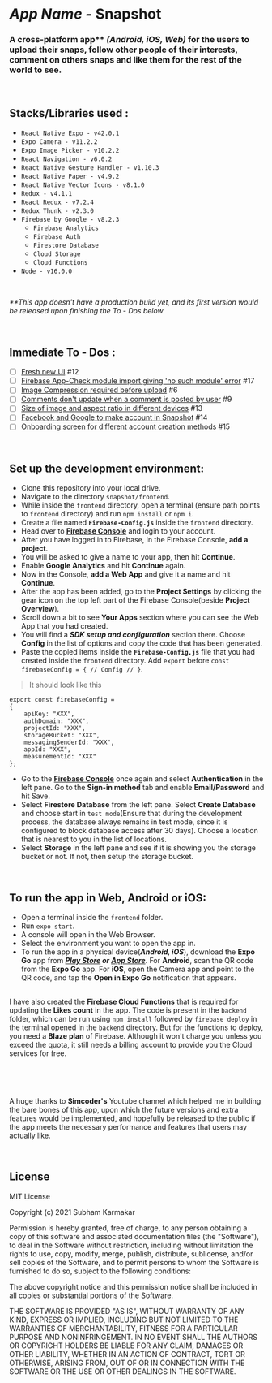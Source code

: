 # *App Name -*  Snapshot
### A cross-platform app\** *(Android, iOS, Web)* for the users to upload their snaps, follow other people of their interests, comment on others snaps and like them for the rest of the world to see.

<br />

## Stacks/Libraries used :

- `React Native Expo - v42.0.1`
- `Expo Camera - v11.2.2`
- `Expo Image Picker - v10.2.2`
- `React Navigation - v6.0.2`
- `React Native Gesture Handler - v1.10.3`
- `React Native Paper - v4.9.2`
- `React Native Vector Icons - v8.1.0`
- `Redux - v4.1.1`
- `React Redux - v7.2.4`
- `Redux Thunk - v2.3.0`
- `Firebase by Google - v8.2.3`
  - `Firebase Analytics`
  - `Firebase Auth`
  - `Firestore Database`
  - `Cloud Storage`
  - `Cloud Functions`
- `Node - v16.0.0`

<br />

*\*\*This app doesn't have a production build yet, and its first version would be released upon finishing the To - Dos below*

<br />

## Immediate To - Dos :

- [ ] [Fresh new UI](https://github.com/SubhamKarmakar24/snapshot/issues/12) #12
- [ ] [Firebase App-Check module import giving 'no such module' error](https://github.com/SubhamKarmakar24/snapshot/issues/17) #17
- [ ] [Image Compression required before upload](https://github.com/SubhamKarmakar24/snapshot/issues/6) #6
- [ ] [Comments don't update when a comment is posted by user](https://github.com/SubhamKarmakar24/snapshot/issues/9) #9
- [ ] [Size of image and aspect ratio in different devices](https://github.com/SubhamKarmakar24/snapshot/issues/13) #13
- [ ] [Facebook and Google to make account in Snapshot](https://github.com/SubhamKarmakar24/snapshot/issues/14) #14
- [ ] [Onboarding screen for different account creation methods](https://github.com/SubhamKarmakar24/snapshot/issues/15) #15

<br />

## Set up the development environment:

- Clone this repository into your local drive.
- Navigate to the directory `snapshot/frontend`.
- While inside the `frontend` directory, open a terminal (ensure path points to `frontend` directory) and run `npm install` or `npm i`.
- Create a file named **`Firebase-Config.js`** inside the `frontend` directory.
- Head over to **[Firebase Console](https://console.firebase.google.com)** and login to your account.
- After you have logged in to Firebase, in the Firebase Console, **add a project**.
- You will be asked to give a name to your app, then hit **Continue**.
- Enable **Google Analytics** and hit **Continue** again.
- Now in the Console, **add a Web App** and give it a name and hit **Continue**.
- After the app has been added, go to the **Project Settings** by clicking the gear icon on the top left part of the Firebase Console(beside **Project Overview**).
- Scroll down a bit to see **Your Apps** section where you can see the Web App that you had created.
- You will find a ***SDK setup and configuration*** section there. Choose **Config** in the list of options and copy the code that has been generated.
- Paste the copied items inside the **`Firebase-Config.js`** file that you had created inside the `frontend` directory. Add `export` before `const firebaseConfig = { // Config // }`.
> It should look like this
```
export const firebaseConfig =
{
    apiKey: "XXX",
    authDomain: "XXX",
    projectId: "XXX",
    storageBucket: "XXX",
    messagingSenderId: "XXX",
    appId: "XXX",
    measurementId: "XXX"
};
```

- Go to the **[Firebase Console](https://console.firebase.google.com)** once again and select **Authentication** in the left pane. Go to the **Sign-in method** tab and enable **Email/Password** and hit Save.
- Select **Firestore Database** from the left pane. Select **Create Database** and choose start in `test mode`(Ensure that during the development process, the database always remains in test mode, since it is configured to block database access after 30 days). Choose a location that is nearest to you in the list of locations.
- Select **Storage** in the left pane and see if it is showing you the storage bucket or not. If not, then setup the storage bucket.

<br />

## To run the app in Web, Android or iOS:
- Open a terminal inside the `frontend` folder.
- Run `expo start`.
- A console will open in the Web Browser.
- Select the environment you want to open the app in.
- To run the app in a physical device(***Android, iOS***), download the **Expo Go** app from ***[Play Store](https://play.google.com/store/apps/details?id=host.exp.exponent&hl=en_IN&gl=US) or [App Store](https://apps.apple.com/us/app/expo-go/id982107779)***. For **Android**, scan the QR code from the **Expo Go** app. For **iOS**, open the Camera app and point to the QR code, and tap the **Open in Expo Go** notification that appears.

##

I have also created the **Firebase Cloud Functions** that is required for updating the **Likes count** in the app. The code is present in the `backend` folder, which can be run using `npm install` followed by `firebase deploy` in the terminal opened in the `backend` directory. But for the functions to deploy, you need a **Blaze plan** of Firebase. Although it won't charge you unless you exceed the quota, it still needs a billing account to provide you the Cloud services for free.

<br />
<br />

##

A huge thanks to **Simcoder's** Youtube channel which helped me in building the bare bones of this app, upon which the future versions and extra features would be implemented, and hopefully be released to the public if the app meets the necessary performance and features that users may actually like.

<br />

## License

MIT License

Copyright (c) 2021 Subham Karmakar

Permission is hereby granted, free of charge, to any person obtaining a copy
of this software and associated documentation files (the "Software"), to deal
in the Software without restriction, including without limitation the rights
to use, copy, modify, merge, publish, distribute, sublicense, and/or sell
copies of the Software, and to permit persons to whom the Software is
furnished to do so, subject to the following conditions:

The above copyright notice and this permission notice shall be included in all
copies or substantial portions of the Software.

THE SOFTWARE IS PROVIDED "AS IS", WITHOUT WARRANTY OF ANY KIND, EXPRESS OR
IMPLIED, INCLUDING BUT NOT LIMITED TO THE WARRANTIES OF MERCHANTABILITY,
FITNESS FOR A PARTICULAR PURPOSE AND NONINFRINGEMENT. IN NO EVENT SHALL THE
AUTHORS OR COPYRIGHT HOLDERS BE LIABLE FOR ANY CLAIM, DAMAGES OR OTHER
LIABILITY, WHETHER IN AN ACTION OF CONTRACT, TORT OR OTHERWISE, ARISING FROM,
OUT OF OR IN CONNECTION WITH THE SOFTWARE OR THE USE OR OTHER DEALINGS IN THE
SOFTWARE.
